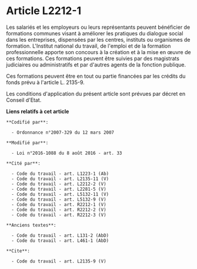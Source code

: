 # Article L2212-1

Les salariés et les employeurs ou leurs représentants peuvent bénéficier de formations communes visant à améliorer les
pratiques du dialogue social dans les entreprises, dispensées par les centres, instituts ou organismes de formation.
L'Institut national du travail, de l'emploi et de la formation professionnelle apporte son concours à la création et à la
mise en œuvre de ces formations. Ces formations peuvent être suivies par des magistrats judiciaires ou administratifs et par
d'autres agents de la fonction publique. 

Ces formations peuvent être en tout ou partie financées par les crédits du fonds prévu à l'article L. 2135-9. 

Les conditions d'application du présent article sont prévues par décret en Conseil d'Etat.

**Liens relatifs à cet article**

	**Codifié par**:

	  - Ordonnance n°2007-329 du 12 mars 2007

	**Modifié par**:

	  - Loi n°2016-1088 du 8 août 2016 - art. 33

	**Cité par**:

	  - Code du travail - art. L1223-1 (Ab)
	  - Code du travail - art. L2135-11 (V)
	  - Code du travail - art. L2212-2 (V)
	  - Code du travail - art. L2281-5 (V)
	  - Code du travail - art. L5132-11 (V)
	  - Code du travail - art. L5132-9 (V)
	  - Code du travail - art. R2212-1 (V)
	  - Code du travail - art. R2212-2 (V)
	  - Code du travail - art. R2212-3 (V)

	**Anciens textes**:

	  - Code du travail - art. L131-2 (AbD)
	  - Code du travail - art. L461-1 (AbD)

	**Cite**:

	  - Code du travail - art. L2135-9 (V)
